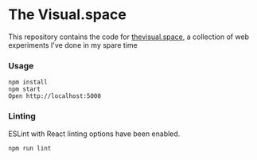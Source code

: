 # The Visual.space

This repository contains the code for [thevisual.space](http://thevisual.space), a collection of web experiments I've done in my spare time

### Usage

```
npm install
npm start
Open http://localhost:5000
```

### Linting

ESLint with React linting options have been enabled.

```
npm run lint
```

